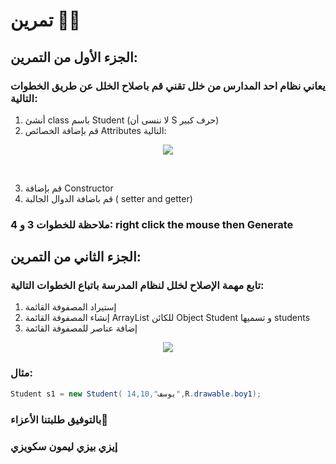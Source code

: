 
# تمرين 💪💚
## الجزء الأول من التمرين:
### يعاني نظام احد المدارس من خلل تقني قم باصلاح الخلل عن طريق الخطوات التالية:
 1) أنشئ class باسم Student (لا ننسى أن S حرف كبير)
 2) قم بإضافة الخصائص  Attributes التالية: 
 
<p align="center">
<img src="https://cdn.discordapp.com/attachments/740224779730157638/952963774166487040/unknown.png"/>
 </p>
 <br>
 
 3) قم بإضافة Constructor
 4) قم باضافة الدوال الجالبة ( setter and getter)
 
 ### ملاحظة للخطوات 3 و 4: right click the mouse then Generate
 
 ## الجزء الثاني من التمرين:
 
###  تابع مهمة الإصلاح لخلل لنظام المدرسة باتباع الخطوات التالية:
 
1) إستيراد المصفوفة القائمة
2) إنشاء المصفوفة القائمة ArrayList للكائن Object Student و تسميها students
3) إضافة عناصر للمصفوفة القائمة 
 
<p align="center">
<img src="https://cdn.discordapp.com/attachments/740224779730157638/953391568004448326/unknown.png"/>
 </p>
 
 ### مثال:
 ```java
 Student s1 = new Student( يوسف",14,10",R.drawable.boy1);
 ```
 ### بالتوفيق طلبتنا الأعزاء🤗
 ### إيزي بيزي ليمون سكويزي
